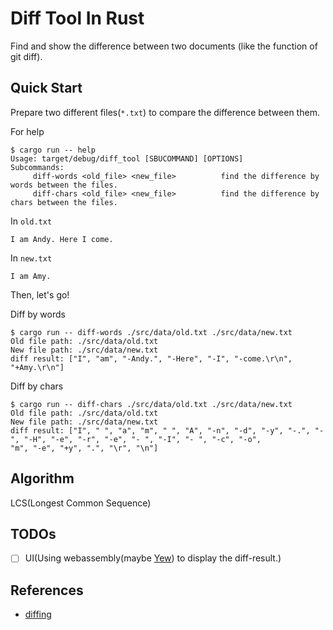 # Diff Tool In Rust

Find and show the difference between two documents (like the function of git diff).

## Quick Start

Prepare two different files(`*.txt`) to compare the difference between them.

For help

```console
$ cargo run -- help
Usage: target/debug/diff_tool [SBUCOMMAND] [OPTIONS]
Subcommands:
     diff-words <old_file> <new_file>          find the difference by words between the files.
     diff-chars <old_file> <new_file>          find the difference by chars between the files.
```

In `old.txt`

```plain
I am Andy. Here I come.
```

In `new.txt`

```plain
I am Amy.
```

Then, let's go!

Diff by words

```console
$ cargo run -- diff-words ./src/data/old.txt ./src/data/new.txt
Old file path: ./src/data/old.txt
New file path: ./src/data/new.txt
diff result: ["I", "am", "-Andy.", "-Here", "-I", "-come.\r\n", "+Amy.\r\n"]
```

Diff by chars

```console
$ cargo run -- diff-chars ./src/data/old.txt ./src/data/new.txt
Old file path: ./src/data/old.txt
New file path: ./src/data/new.txt
diff result: ["I", " ", "a", "m", " ", "A", "-n", "-d", "-y", "-.", "- ", "-H", "-e", "-r", "-e", "- ", "-I", "- ", "-c", "-o", 
"m", "-e", "+y", ".", "\r", "\n"]
```

## Algorithm

LCS(Longest Common Sequence)

## TODOs

* [ ] UI(Using webassembly(maybe [Yew](https://github.com/yewstack/yew)) to display the diff-result.)

## References

* [diffing](https://florian.github.io/diffing/)
